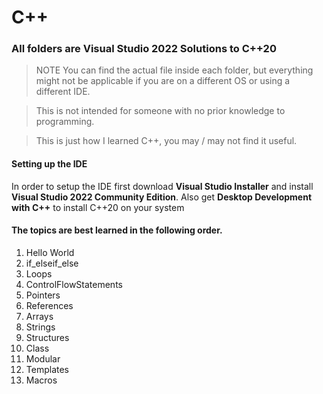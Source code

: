 # C++
### All folders are Visual Studio 2022 Solutions to C++20

> NOTE
> You can find the actual file inside each folder, but everything might not be applicable if you are on a different OS or using a different IDE.

> This is not intended for someone with no prior knowledge to programming.

> This is just how I learned C++, you may / may not find it useful.

#### Setting up the IDE
In order to setup the IDE first download __Visual Studio Installer__ and install __Visual Studio 2022 Community Edition__. Also get __Desktop Development with C++__ to install C++20 on your system

#### The topics are best learned in the following order.

1. Hello World
2. if_elseif_else
3. Loops
4. ControlFlowStatements
5. Pointers
6. References
7. Arrays
8. Strings
9. Structures
10. Class
11. Modular
11. Templates
12. Macros
